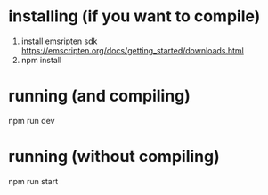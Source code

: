 # installing (if you want to compile)
1. install emsripten sdk
https://emscripten.org/docs/getting_started/downloads.html
2. npm install

# running (and compiling)
npm run dev

# running (without compiling)
npm run start
